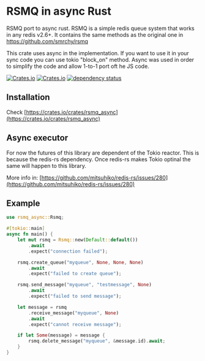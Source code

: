 # RSMQ in async Rust

RSMQ port to async rust. RSMQ is a simple redis queue system that works in any redis v2.6+. It contains the same methods as the original one in https://github.com/smrchy/rsmq

This crate uses async in the implementation. If you want to use it in your sync code you can use tokio "block_on" method. Async was used in order to simplify the code and allow 1-to-1 port oft he JS code.

[![Crates.io](https://img.shields.io/crates/v/rsmq_async)](https://crates.io/crates/rsmq_async) [![Crates.io](https://img.shields.io/crates/l/rsmq_async)](https://choosealicense.com/licenses/mit/) [![dependency status](https://deps.rs/crate/rsmq_async/2.0.6/status.svg)](https://deps.rs/crate/rsmq_async)

## Installation

Check [https://crates.io/crates/rsmq_async](https://crates.io/crates/rsmq_async)

## Async executor

For now the futures of this library are dependent of the Tokio reactor. This is because the redis-rs dependency. Once redis-rs makes Tokio optinal the same will happen to this library.

More info in: [https://github.com/mitsuhiko/redis-rs/issues/280](https://github.com/mitsuhiko/redis-rs/issues/280)

## Example

```rust
use rsmq_async::Rsmq;

#[tokio::main]
async fn main() {
    let mut rsmq = Rsmq::new(Default::default())
        .await
        .expect("connection failed");

    rsmq.create_queue("myqueue", None, None, None)
        .await
        .expect("failed to create queue");

    rsmq.send_message("myqueue", "testmessage", None)
        .await
        .expect("failed to send message");

    let message = rsmq
        .receive_message("myqueue", None)
        .await
        .expect("cannot receive message");

    if let Some(message) = message {
        rsmq.delete_message("myqueue", &message.id).await;
    }
}
```

